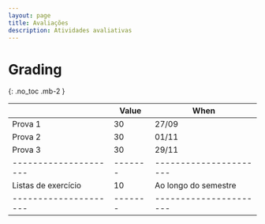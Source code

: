 ```yaml
---
layout: page
title: Avaliações
description: Atividades avaliativas
---
```


# Grading

{: .no_toc .mb-2 }

|                     | Value | When                 |
|---------------------|-------|----------------------|
| Prova 1             | 30    | 27/09               |
| Prova 2             | 30    | 01/11                |
| Prova 3             | 30    | 29/11                |
|---------------------|-------|----------------------|
| Listas de exercício | 10    | Ao longo do semestre |
|---------------------|-------|----------------------|

